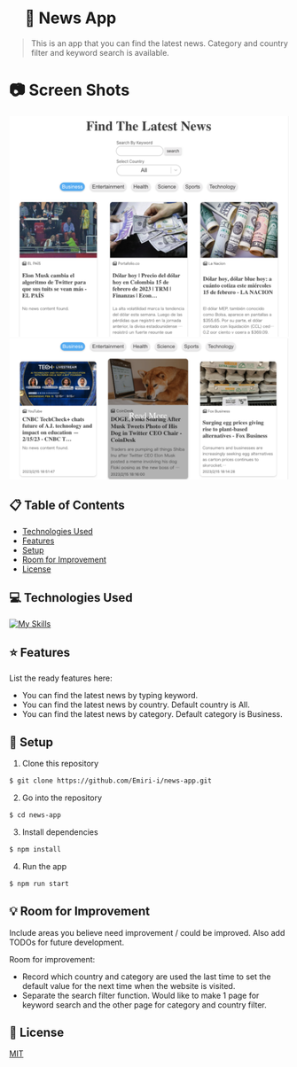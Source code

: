 # 　:newspaper: News App 　

> This is an app that you can find the latest news. Category and country filter and keyword search is available.

# :camera: Screen Shots

![image](./src/img/screenshot01.png)
![image](./src/img/screenshot02.png)

## :clipboard: Table of Contents

- [Technologies Used](#technologies-used)
- [Features](#features)
- [Setup](#setup)
- [Room for Improvement](#room-for-improvement)
- [License](#license)

## :computer: Technologies Used

[![My Skills](https://skillicons.dev/icons?i=react,ts,js,html,css,git,github)](https://skillicons.dev)

## :star: Features

List the ready features here:

- You can find the latest news by typing keyword.
- You can find the latest news by country. Default country is All.
- You can find the latest news by category. Default category is Business.

## :wrench: Setup

1. Clone this repository

```bash
$ git clone https://github.com/Emiri-i/news-app.git
```

2. Go into the repository

```bash
$ cd news-app
```

3. Install dependencies

```bash
$ npm install
```

4. Run the app

```bash
$ npm run start
```

## :bulb: Room for Improvement

Include areas you believe need improvement / could be improved. Also add TODOs for future development.

Room for improvement:

- Record which country and category are used the last time to set the default value for the next time when the website is visited.
- Separate the search filter function. Would like to make 1 page for keyword search and the other page for category and country filter.

## :blue_book: License

[MIT](https://choosealicense.com/licenses/mit/)

